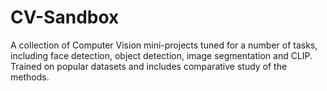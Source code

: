 # CV-Sandbox
A collection of Computer Vision mini-projects tuned for a number of tasks, including face detection, object detection, image segmentation and CLIP. Trained on popular datasets and includes comparative study of the methods.  
